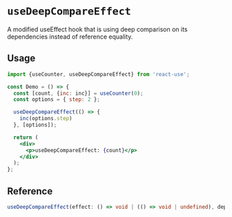 # `useDeepCompareEffect`

A modified useEffect hook that is using deep comparison on its dependencies instead of reference equality.

## Usage

```jsx
import {useCounter, useDeepCompareEffect} from 'react-use';

const Demo = () => {
  const [count, {inc: inc}] = useCounter(0);
  const options = { step: 2 };

  useDeepCompareEffect(() => {
    inc(options.step)
  }, [options]);

  return (
    <div>
      <p>useDeepCompareEffect: {count}</p>
    </div>
  );
};
```

## Reference

```ts
useDeepCompareEffect(effect: () => void | (() => void | undefined), deps);
```
